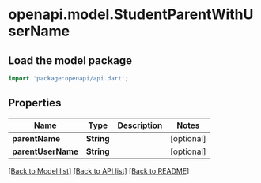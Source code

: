 # openapi.model.StudentParentWithUserName

## Load the model package
```dart
import 'package:openapi/api.dart';
```

## Properties
Name | Type | Description | Notes
------------ | ------------- | ------------- | -------------
**parentName** | **String** |  | [optional] 
**parentUserName** | **String** |  | [optional] 

[[Back to Model list]](../README.md#documentation-for-models) [[Back to API list]](../README.md#documentation-for-api-endpoints) [[Back to README]](../README.md)



